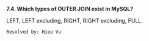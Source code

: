 **7.4. Which types of OUTER JOIN exist in MySQL?**

LEFT, LEFT excluding, RIGHT, RIGHT excluding, FULL.

`Resolved by: Hieu Vu`
